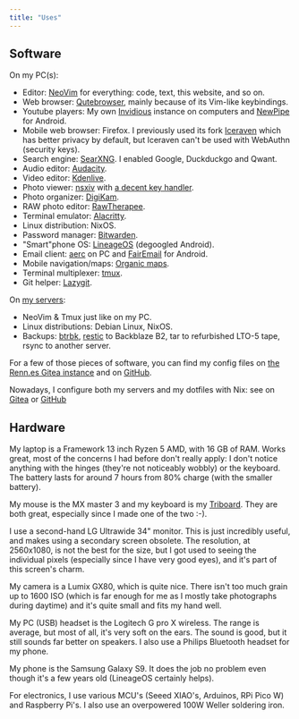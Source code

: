 ```yaml
---
title: "Uses"
---
```


## Software

On my PC(s):

- Editor: [NeoVim](https://neovim.io/) for everything: code, text, this website, and so on.
- Web browser: [Qutebrowser](https://qutebrowser.org/), mainly because of its Vim-like keybindings.
- Youtube players: My own [Invidious](https://invidious.io/) instance on computers and [NewPipe](https://github.com/TeamNewPipe/NewPipe) for Android.
- Mobile web browser: Firefox. I previously used its fork [Iceraven](https://github.com/fork-maintainers/iceraven-browser) which has better privacy by default, but Iceraven can't be used with WebAuthn (security keys).
- Search engine: [SearXNG](https://docs.searxng.org/). I enabled Google, Duckduckgo and Qwant.
- Audio editor: [Audacity](https://www.audacityteam.org/).
- Video editor: [Kdenlive](https://kdenlive.org/en/).
- Photo viewer: [nsxiv](https://codeberg.org/nsxiv/nsxiv) with [a decent key handler](https://raw.githubusercontent.com/tarneaux/.f/master/nsxiv/.config/nsxiv/exec/key-handler).
- Photo organizer: [DigiKam](https://www.digikam.org/).
- RAW photo editor: [RawTherapee](http://rawtherapee.com/).
- Terminal emulator: [Alacritty](https://github.com/alacritty/alacritty).
- Linux distribution: NixOS.
- Password manager: [Bitwarden](https://bitwarden.com/).
- "Smart"phone OS: [LineageOS](https://lineageos.org/) (degoogled Android).
- Email client: [aerc](https://aerc-mail.org/) on PC and [FairEmail](https://email.faircode.eu/) for Android.
- Mobile navigation/maps: [Organic maps](https://organicmaps.app/).
- Terminal multiplexer: [tmux](https://github.com/tmux/tmux).
- Git helper: [Lazygit](https://github.com/jesseduffield/lazygit).

On [my servers](https://renn.es):

- NeoVim & Tmux just like on my PC.
- Linux distributions: Debian Linux, NixOS.
- Backups: [btrbk](https://digint.ch/btrbk/), [restic](https://restic.net/) to Backblaze B2, tar to refurbished LTO-5 tape, rsync to another server.

For a few of those pieces of software, you can find my config files on [the Renn.es Gitea instance](https://git.renn.es/tarneo/.f) and on [GitHub](https://github.com/tarneaux/.f).

Nowadays, I configure both my servers and my dotfiles with Nix: see on [Gitea](https://git.renn.es/tarneo/nix) or [GitHub](https://github.com/tarneaux/nix)

## Hardware

My laptop is a Framework 13 inch Ryzen 5 AMD, with 16 GB of RAM. Works great, most of the concerns I had before don't really apply: I don't notice anything with the hinges (they're not noticeably wobbly) or the keyboard. The battery lasts for around 7 hours from 80% charge (with the smaller battery).

My mouse is the MX master 3 and my keyboard is my [Triboard](/posts/triboard/). They are both great, especially since I made one of the two :-).

I use a second-hand LG Ultrawide 34" monitor. This is just incredibly useful, and makes using a secondary screen obsolete. The resolution, at 2560x1080, is not the best for the size, but I got used to seeing the individual pixels (especially since I have very good eyes), and it's part of this screen's charm.

My camera is a Lumix GX80, which is quite nice. There isn't too much grain up to 1600 ISO (which is far enough for me as I mostly take photographs during daytime) and it's quite small and fits my hand well.

My PC (USB) headset is the Logitech G pro X wireless. The range is average, but most of all, it's very soft on the ears. The sound is good, but it still sounds far better on speakers. I also use a Philips Bluetooth headset for my phone.

My phone is the Samsung Galaxy S9. It does the job no problem even though it's a few years old (LineageOS certainly helps).

For electronics, I use various MCU's (Seeed XIAO's, Arduinos, RPi Pico W) and Raspberry Pi's. I also use an overpowered 100W Weller soldering iron.
